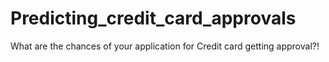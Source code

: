 # Predicting_credit_card_approvals
What are the chances of your application for Credit card getting approval?!
